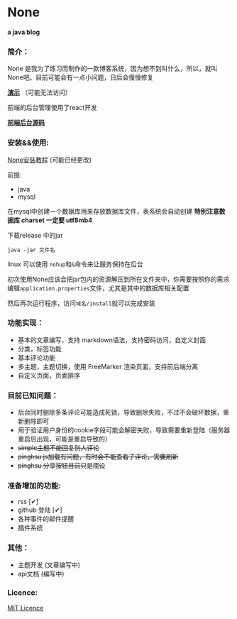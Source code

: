 # **None** 
**a java blog**

### 简介：

None 是我为了练习而制作的一款博客系统，因为想不到叫什么，所以，就叫None吧。目前可能会有一点小问题，日后会慢慢修复

**[演示](http://blog.thetbw.xyz)** （可能无法访问）

前端的后台管理使用了react开发

**[前端后台源码](https://github.com/thetbw/None-admin)**


### 安装&&使用:

[None安装教程](http://blog.thetbw.xyz/article/1) (可能已经更改)

前提:

* java 
* mysql

在mysql中创建一个数据库用来存放数据库文件，表系统会自动创建 **特别注意数据库 charset 一定要 utf8mb4**

下载release 中的jar
```
java -jar 文件名
```
linux 可以使用 `nohup`和`&`命令来让服务保持在后台

初次使用None应该会把jar包内的资源解压到所在文件夹中，你需要按照你的需求编辑`application.properties`文件，尤其是其中的数据库相关配置

然后再次运行程序，访问`域名/install`就可以完成安装

### 功能实现：

* 基本的文章编写，支持 markdown语法，支持密码访问，自定义封面
* 分类，标签功能
* 基本评论功能
* 多主题，主题切换，使用 FreeMarker 渲染页面，支持前后端分离
* 自定义页面，页面排序

### 目前已知问题：

* 后台同时删除多条评论可能造成死锁，导致删除失败，不过不会破坏数据，重新删除即可
* 用于验证用户身份的cookie字段可能会解密失败，导致需要重新登陆（服务器重启后出现，可能是重启导致的）
* ~~simple主题不能回复别人评论~~
* ~~pinghsu js加载有问题，有时会不能查看子评论，需要刷新~~
* ~~pinghsu 分享按钮目前只是摆设~~

### 准备增加的功能:

* rss [✔]
* github 登陆 [✔]
* 各种事件的邮件提醒
* 插件系统 


### 其他：

* 主题开发 (文章编写中)
* api文档 (编写中)
### Licence:

[MIT Licence](./LICENSE)
